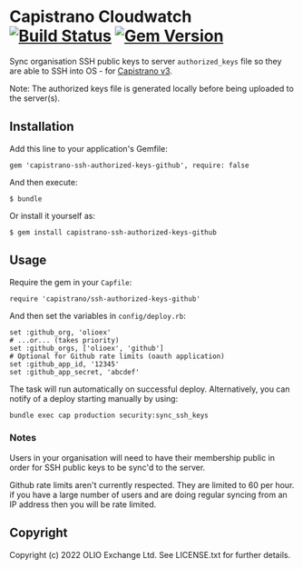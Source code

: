 # Capistrano Cloudwatch [![Build Status](https://app.travis-ci.com/OLIOEX/capistrano-ssh-authorized-keys-github.svg?branch=main)](https://app.travis-ci.com/olioex/capistrano-ssh-authorized-keys-github) [![Gem Version](https://badge.fury.io/rb/capistrano-ssh-authorized-keys-github.svg)](http://badge.fury.io/rb/capistrano-ssh-authorized-keys-github)

Sync organisation SSH public keys to server `authorized_keys` file so they are able to SSH into OS - for [Capistrano v3](https://github.com/capistrano/capistrano).

Note: The authorized keys file is generated locally before being uploaded to the server(s).

## Installation

Add this line to your application's Gemfile:

    gem 'capistrano-ssh-authorized-keys-github', require: false

And then execute:

    $ bundle

Or install it yourself as:

    $ gem install capistrano-ssh-authorized-keys-github

## Usage

Require the gem in your `Capfile`:

    require 'capistrano/ssh-authorized-keys-github'

And then set the variables in `config/deploy.rb`:

    set :github_org, 'olioex'
    # ...or... (takes priority)
    set :github_orgs, ['olioex', 'github']
    # Optional for Github rate limits (oauth application)
    set :github_app_id, '12345'
    set :github_app_secret, 'abcdef'

The task will run automatically on successful deploy. Alternatively, you can notify of a deploy starting manually by using:

    bundle exec cap production security:sync_ssh_keys

### Notes

Users in your organisation will need to have their membership public in order for SSH public keys to be sync'd to the server.

Github rate limits aren't currently respected. They are limited to 60 per hour. if you have a large number of users and are doing regular syncing from an IP address then you will be rate limited.

## Copyright

Copyright (c) 2022 OLIO Exchange Ltd. See LICENSE.txt for further details.
